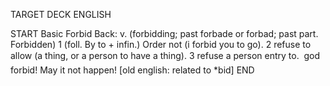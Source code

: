 TARGET DECK
ENGLISH

START
Basic
Forbid
Back: v. (forbidding; past forbade or forbad; past part. Forbidden) 1 (foll. By to + infin.) Order not (i forbid you to go). 2 refuse to allow (a thing, or a person to have a thing). 3 refuse a person entry to.  god forbid! May it not happen! [old english: related to *bid]
END
